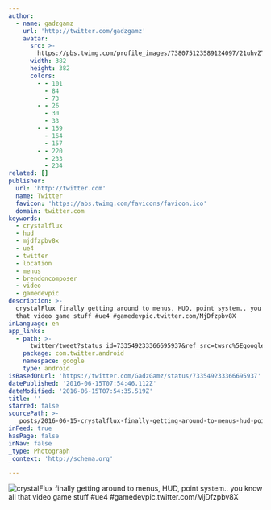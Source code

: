 ```yaml
---
author:
  - name: gadzgamz
    url: 'http://twitter.com/gadzgamz'
    avatar:
      src: >-
        https://pbs.twimg.com/profile_images/738075123589124097/21uhvZTB_400x400.jpg
      width: 382
      height: 382
      colors:
        - - 101
          - 84
          - 73
        - - 26
          - 30
          - 33
        - - 159
          - 164
          - 157
        - - 220
          - 233
          - 234
related: []
publisher:
  url: 'http://twitter.com'
  name: Twitter
  favicon: 'https://abs.twimg.com/favicons/favicon.ico'
  domain: twitter.com
keywords:
  - crystalflux
  - hud
  - mjdfzpbv8x
  - ue4
  - twitter
  - location
  - menus
  - brendoncomposer
  - video
  - gamedevpic
description: >-
  crystalFlux finally getting around to menus, HUD, point system.. you know all
  that video game stuff #ue4 #gamedevpic.twitter.com/MjDfzpbv8X
inLanguage: en
app_links:
  - path: >-
      twitter/tweet?status_id=733549233366695937&ref_src=twsrc%5Egoogle%7Ctwcamp%5Eandroidseo%7Ctwgr%5Estatus%7Ctwterm%5E733549233366695937
    package: com.twitter.android
    namespace: google
    type: android
isBasedOnUrl: 'https://twitter.com/GadzGamz/status/733549233366695937'
datePublished: '2016-06-15T07:54:46.112Z'
dateModified: '2016-06-15T07:54:35.519Z'
title: ''
starred: false
sourcePath: >-
  _posts/2016-06-15-crystalflux-finally-getting-around-to-menus-hud-point-syst.md
inFeed: true
hasPage: false
inNav: false
_type: Photograph
_context: 'http://schema.org'

---
```

![crystalFlux finally getting around to menus, HUD, point system.. you know all that video game stuff #ue4 #gamedevpic.twitter.com/MjDfzpbv8X](https://pbs.twimg.com/media/Ci4XI7nU4AAmCMC.jpg:large)